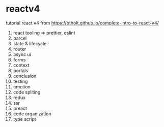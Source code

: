 # reactv4
tutorial react v4
from https://btholt.github.io/complete-intro-to-react-v4/

1. react tooling => prettier, eslint
2. parcel
3. state & lifecycle
4. router
5. async ui
6. forms
7. context
8. portals
9. conclusion
10. testing
11. emotion
12. code spliting
13. redux
14. ssr
15. preact
16. code organization
17. type script
